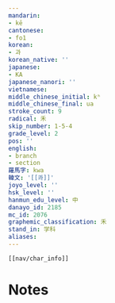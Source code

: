 ```yaml
---
mandarin:
- kē
cantonese:
- fo1
korean:
- 과
korean_native: ''
japanese:
- KA
japanese_nanori: ''
vietnamese:
middle_chinese_initial: kʰ
middle_chinese_final: ua
stroke_count: 9
radical: 禾
skip_number: 1-5-4
grade_level: 2
pos: ''
english:
- branch
- section
羅馬字: kwa
韓文: '[[콰]]'
joyo_level: ''
hsk_level: ''
hanmun_edu_level: 中
danayo_id: 2185
mc_id: 2076
graphemic_classification: 禾
stand_in: 学科
aliases:
---
```

```meta-bind-embed
[[nav/char_info]]
```

# Notes
